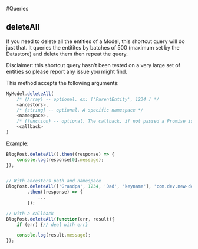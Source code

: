 #Queries

## deleteAll

If you need to delete all the entities of a Model, this shortcut query will do just that.
It queries the entitites by batches of 500 (maximum set by the Datastore) and delete them then repeat the query.

Disclaimer: this shortcut query hasn't been tested on a very large set of entities so please report any issue you might find.

This method accepts the following arguments:

```js
MyModel.deleteAll(
    /* {Array} -- optional. ex: ['ParentEntity', 1234 ] */
    <ancestors>,
    /* {string} -- optional. A specific namespace */
    <namespace>,
    /* {function} -- optional. The callback, if not passed a Promise is returned */
    <callback>
)
```

Example:
```js
BlogPost.deleteAll().then((response) => {
    console.log(response[0].message);
});


// With ancestors path and namespace
BlogPost.deleteAll(['Grandpa', 1234, 'Dad', 'keyname'], 'com.dev.new-domain')
        .then((response) => {
            ...
        });

// with a callback
BlogPost.deleteAll(function(err, result){
    if (err) {// deal with err}

    console.log(result.message);
});
```

